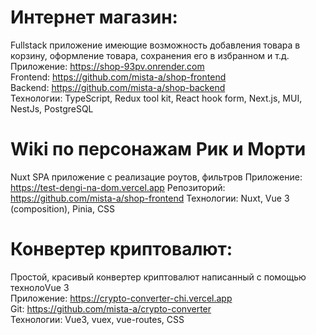 # Интернет магазин:  
Fullstack приложение имеющие возможность добавления товара в корзину, оформление товара, сохранения его в избранном и т.д.  
Приложение: https://shop-93pv.onrender.com  
Frontend: https://github.com/mista-a/shop-frontend  
Backend: https://github.com/mista-a/shop-backend  
Технологии: TypeScript, Redux tool kit, React hook form, Next.js, MUI, NestJs, PostgreSQL

# Wiki по персонажам Рик и Морти
Nuxt SPA приложение с реализацие роутов, фильтров
Приложение: https://test-dengi-na-dom.vercel.app
Репозиторий: https://github.com/mista-a/shop-frontend
Технологии: Nuxt, Vue 3 (composition), Pinia, CSS

# Конвертер криптовалют:  
Простой, красивый конвертер криптовалют написанный с помощью технолоVue 3  
Приложение: https://crypto-converter-chi.vercel.app  
Git: https://github.com/mista-a/crypto-converter  
Технологии: Vue3, vuex, vue-routes, CSS  
